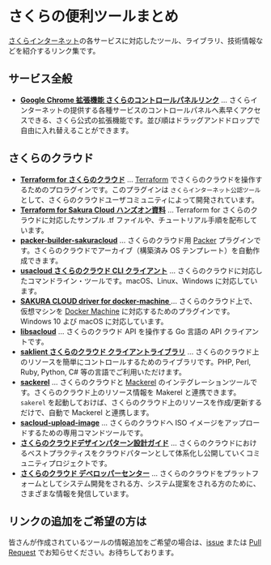# さくらの便利ツールまとめ

[さくらインターネット](http://developer.sakura.ad.jp/)の各サービスに対応したツール、ライブラリ、技術情報などを紹介するリンク集です。

## サービス全般

- **[Google Chrome 拡張機能 さくらのコントロールパネルリンク](https://chrome.google.com/webstore/detail/lpjekhokckhcokjklglljenadonhfcdb)** … さくらインターネットの提供する各種サービスのコントロールパネルへ素早くアクセスできる、さくら公式の拡張機能です。並び順はドラッグアンドドロップで自由に入れ替えることができます。

## さくらのクラウド

- **[Terraform for さくらのクラウド](https://github.com/sacloud/terraform-provider-sakuracloud)** … [Terraform](https://www.terraform.io/)  でさくらのクラウドを操作するためのプロラグインです。このプラグインは `さくらインターネット公認ツール` として、さくらのクラウドユーザコミュニティによって開発されています。
- **[Terraform for Sakura Cloud ハンズオン資料](https://github.com/zembutsu/sakura-terraform)** … Terraform for さくらのクラウドに対応したサンプル .tf ファイルや、チュートリアル手順を配布しています。
- **[packer-builder-sakuracloud]()** … さくらのクラウド用 [Packer](https://www.packer.io/) プラグインです。さくらのクラウドでアーカイブ（構築済み OS テンプレート）を自動作成できます。
- **[usacloud さくらのクラウド CLI クライアント](https://github.com/sacloud/usacloud)** … さくらのクラウドに対応したコマンドライン・ツールです。macOS、Linux、Windows に対応しています。
- **[SAKURA CLOUD driver for docker-machine ](https://github.com/yamamoto-febc/docker-machine-sakuracloud)** … さくらのクラウド上で、仮想マシンを [Docker Machine](https://docs.docker.com/machine/) に対応するためのプラグインです。Windows 10 よび macOS に対応しています。
- **[libsacloud](https://github.com/sacloud/libsacloud)** … さくらのクラウド API を操作する Go 言語の API クライアントです。
- **[saklient さくらのクラウド クライアントライブラリ](http://sakura-internet.github.io/saklient.doc/)** … さくらのクラウド上のリソースを簡単にコントロールするためのライブラリです。PHP, Perl, Ruby, Python, C# 等の言語でご利用いただけます。
- **[sackerel](https://github.com/sacloud/sackerel)** … さくらのクラウドと [Mackerel](https://mackerel.io/ja/) のインテグレーションツールです。さくらのクラウド上のリソース情報を Makerel と連携できます。 `sakerel` を起動しておけば、さくらのクラウド上のリソースを作成/更新するだけで、自動で Mackerel と連携します。
- **[sacloud-upload-image](https://github.com/yamamoto-febc/sacloud-upload-image)** … さくらのクラウドへ ISO イメージをアップロードするための専用コマンドツールです。
- **[さくらのクラウドデザインパターン設計ガイド](http://cdp.sacloud.jp/)** … さくらのクラウドにおけるベストプラクティスをクラウドパターンとして体系化し公開していくコミュニティプロジェクトです。
- **[さくらのクラウド デベロッパーセンター](http://developer.sakura.ad.jp/)** … さくらのクラウドをプラットフォームとしてシステム開発をされる方、システム提案をされる方のために、さまざまな情報を発信しています。

## リンクの追加をご希望の方は

皆さんが作成されているツールの情報追加をご希望の場合は、[issue](https://github.com/sakura-internet/tools/issues) または [Pull Request](https://github.com/sakura-internet/tools/pulls) でお知らせください。お待ちしております。

